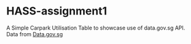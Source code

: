 # HASS-assignment1
A Simple Carpark Utilisation Table to showcase use of data.gov.sg API.  
Data from [Data.gov.sg](https://data.gov.sg/dataset/carpark-availability)
